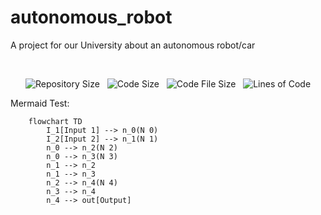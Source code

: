 # autonomous_robot
A project for our University about an autonomous robot/car

&nbsp;

<div align = "center">

![Repository Size][rep-size-img] &nbsp; ![Code Size][code-size-img] &nbsp; ![Code File Size][code-file-img] &nbsp; ![Lines of Code][code-lines-img]

</div>


Mermaid Test:
``` mermaid
    flowchart TD
        I_1[Input 1] --> n_0(N 0)
        I_2[Input 2] --> n_1(N 1)
        n_0 --> n_2(N 2)
        n_0 --> n_3(N 3)
        n_1 --> n_2
        n_1 --> n_3
        n_2 --> n_4(N 4)
        n_3 --> n_4
        n_4 --> out[Output]
```


[code-size-img]:    https://img.shields.io/github/languages/code-size/FenFr/autonomous_robot?label=Code%20Size&style=flat-square
[code-file-img]:    https://img.shields.io/github/directory-file-count/fenfr/autonomous_robot?label=Files&style=flat-square
[code-lines-img]:   https://img.shields.io/tokei/lines/github/fenfr/autonomous_robot?label=Lines%20of%20Code&style=flat-square
[rep-size-img]:     https://img.shields.io/github/repo-size/FenFr/autonomous_robot?label=Repo%20Size&style=flat-square
